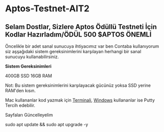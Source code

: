 # Aptos-Testnet-AIT2
## Selam Dostlar, Sizlere Aptos Ödüllü Testneti İçin Kodlar Hazırladım/ÖDÜL 500 $APTOS ÖNEMLİ

Öncelikle bir adet sanal sunucuya ihtiyacımız var ben Contaba kullanıyorum siz aşşağıdaki sistem gereksinimlerini karşılayan herhangi bir sanal sunucuyu kullanabilirsiniz.

**Sistem Gereksinimleri**

400GB SSD 16GB RAM

Not: Bu sistem gereksinimlerini karşılayacak gücünüz yoksa SSD yerine RAM'den kısın.

Mac kullananlar kod yazmak için [Terminali](https://forum.rues.info/index.php?threads/mac-bilgisayardan-node-kurulumu.1535/#post-7152), [Windows](https://forum.rues.info/index.php?threads/putty-nedir-nasil-kullanilir.1829/) kullananlar ise Putty Tercih edebilir.

Sayfaları Güncelleyelim

sudo apt update && sudo apt upgrade -y
